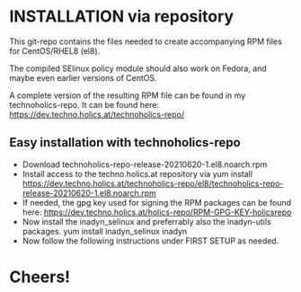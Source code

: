 # INSTALLATION via repository
This git-repo contains the files needed to create accompanying RPM files for CentOS/RHEL8 (el8).

The compiled SElinux policy module should also work on Fedora, and maybe even earlier versions of CentOS.

A complete version of the resulting RPM file can be found in my technoholics-repo.
It can be found here: https://dev.techno.holics.at/technoholics-repo/

## Easy installation with technoholics-repo
* Download technoholics-repo-release-20210620-1.el8.noarch.rpm
* Install access to the techno.holics.at repository via
yum install https://dev.techno.holics.at/technoholics-repo/el8/technoholics-repo-release-20210620-1.el8.noarch.rpm
* If needed, the gpg key used for signing the RPM packages can be found here: https://dev.techno.holics.at/holics-repo/RPM-GPG-KEY-holicsrepo
* Now install the inadyn_selinux and preferrably also the inadyn-utils packages.
yum install inadyn_selinux inadyn
* Now follow the following instructions under FIRST SETUP as needed.

# Cheers!

